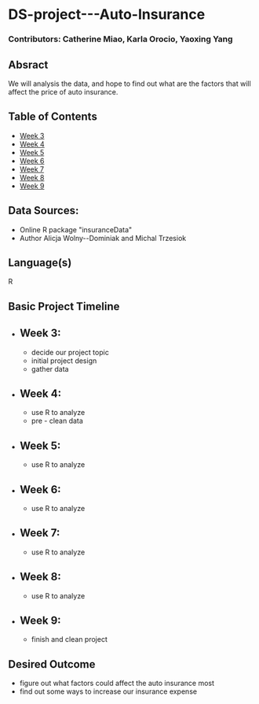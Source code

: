 # DS-project---Auto-Insurance

### Contributors: Catherine Miao, Karla Orocio, Yaoxing Yang

## Absract

We will analysis the data, and hope to find out what are the factors that will affect the price of auto insurance.

## Table of Contents
* [Week 3](#weekthree)
* [Week 4](#weekfour)
* [Week 5](#weekfive)
* [Week 6](#weeksix)
* [Week 7](#weekseven)
* [Week 8](#weekeight)
* [Week 9](#weeknine)

## Data Sources:

* Online R package "insuranceData"
* Author Alicja Wolny--Dominiak and Michal Trzesiok

## Language(s)
  R
  
## Basic Project Timeline

* ## <a name='weekthree'></a>Week 3:

   * decide our project topic
   * initial project design
   * gather data

* ## <a name='weekfour'></a>Week 4:

   * use R to analyze
   * pre - clean data

* ## <a name='weekfive'></a>Week 5:

   * use R to analyze

* ## <a name='weeksix'></a>Week 6:

   * use R to analyze

* ## <a name='weekseven'></a>Week 7:

   * use R to analyze

* ## <a name='weekeight'></a>Week 8:

   * use R to analyze

* ## <a name='weeknine'></a>Week 9:

   * finish and clean project


## Desired Outcome

* figure out what factors could affect the auto insurance most
* find out some ways to increase our insurance expense

